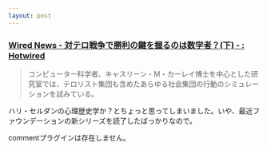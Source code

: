 ```yaml
---
layout: post
---
```

<h3><a href="http://hotwired.goo.ne.jp/news/news/technology/story/20041018307.html">Wired News - 対テロ戦争で勝利の鍵を握るのは数学者？(下) - : Hotwired</a></h3>
<blockquote><p>コンピューター科学者、キャスリーン・M・カーレイ博士を中心とした研究室では、テロリスト集団も含めたあらゆる社会集団の行動のシミュレーションを試みている。</p>
</blockquote>
<p>ハリ・セルダンの心理歴史学か？とちょっと思ってしまいました。いや、最近ファウンデーションの新シリーズを読了したばっかりなので。</p>
<p><span class="error">commentプラグインは存在しません。</span> </p>
